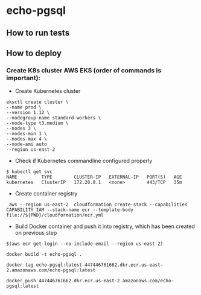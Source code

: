 # echo-pgsql

## How to run tests 


## How to deploy 

### Create K8s cluster AWS EKS (order of commands is important): 

* Create Kubernetes cluster
```$xslt
eksctl create cluster \
--name prod \
--version 1.12 \
--nodegroup-name standard-workers \
--node-type t3.medium \
--nodes 3 \
--nodes-min 1 \
--nodes-max 4 \
--node-ami auto
--region us-east-2
```

* Check if Kubernetes commandline configured properly 
```$xslt
$ kubectl get svc
NAME         TYPE        CLUSTER-IP   EXTERNAL-IP   PORT(S)   AGE
kubernetes   ClusterIP   172.20.0.1   <none>        443/TCP   35m
```

* Create container registry 
```$xslt
 aws --region us-east-2  cloudformation create-stack --capabilities CAPABILITY_IAM --stack-name ecr --template-body file://${PWD}/cloudformation/ecr.yml
```

* Build Docker container and push it into registry, which has been created on previous step
```$xslt
$(aws ecr get-login --no-include-email --region us-east-2)

docker build -t echo-pgsql .

docker tag echo-pgsql:latest 447446761662.dkr.ecr.us-east-2.amazonaws.com/echo-pgsql:latest

docker push 447446761662.dkr.ecr.us-east-2.amazonaws.com/echo-pgsql:latest
```
